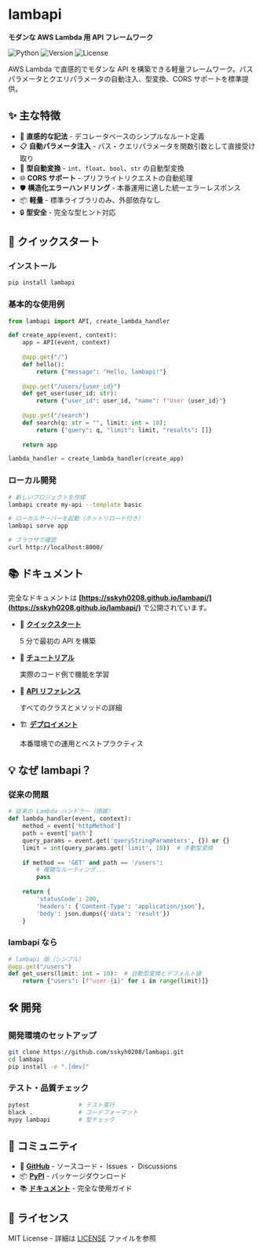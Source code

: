 # lambapi

**モダンな AWS Lambda 用 API フレームワーク**

![Python](https://img.shields.io/badge/python-3.10+-blue.svg)
![Version](https://img.shields.io/badge/version-0.1.3-green.svg)
![License](https://img.shields.io/badge/license-MIT-blue.svg)

AWS Lambda で直感的でモダンな API を構築できる軽量フレームワーク。パスパラメータとクエリパラメータの自動注入、型変換、CORS サポートを標準提供。

## ✨ 主な特徴

- 🚀 **直感的な記法** - デコレータベースのシンプルなルート定義
- 📋 **自動パラメータ注入** - パス・クエリパラメータを関数引数として直接受け取り
- 🔄 **型自動変換** - `int`、`float`、`bool`、`str` の自動型変換
- 🌐 **CORS サポート** - プリフライトリクエストの自動処理
- 🛡️ **構造化エラーハンドリング** - 本番運用に適した統一エラーレスポンス
- 📦 **軽量** - 標準ライブラリのみ、外部依存なし
- 🔒 **型安全** - 完全な型ヒント対応

## 🚀 クイックスタート

### インストール

```bash
pip install lambapi
```

### 基本的な使用例

```python
from lambapi import API, create_lambda_handler

def create_app(event, context):
    app = API(event, context)
    
    @app.get("/")
    def hello():
        return {"message": "Hello, lambapi!"}
    
    @app.get("/users/{user_id}")
    def get_user(user_id: str):
        return {"user_id": user_id, "name": f"User {user_id}"}
    
    @app.get("/search")
    def search(q: str = "", limit: int = 10):
        return {"query": q, "limit": limit, "results": []}
    
    return app

lambda_handler = create_lambda_handler(create_app)
```

### ローカル開発

```bash
# 新しいプロジェクトを作成
lambapi create my-api --template basic

# ローカルサーバーを起動（ホットリロード付き）
lambapi serve app

# ブラウザで確認
curl http://localhost:8000/
```

## 📚 ドキュメント

完全なドキュメントは **[https://sskyh0208.github.io/lambapi/](https://sskyh0208.github.io/lambapi/)** で公開されています。

<div class="grid cards" markdown>

-   🚀 **[クイックスタート](https://sskyh0208.github.io/lambapi/getting-started/quickstart/)**
    
    5 分で最初の API を構築

-   📖 **[チュートリアル](https://sskyh0208.github.io/lambapi/tutorial/basic-api/)**
    
    実際のコード例で機能を学習

-   🔧 **[API リファレンス](https://sskyh0208.github.io/lambapi/api/api/)**
    
    すべてのクラスとメソッドの詳細

-   🏗️ **[デプロイメント](https://sskyh0208.github.io/lambapi/guides/deployment/)**
    
    本番環境での運用とベストプラクティス

</div>

## 💡 なぜ lambapi？

### 従来の問題

```python
# 従来の Lambda ハンドラー（煩雑）
def lambda_handler(event, context):
    method = event['httpMethod']
    path = event['path']
    query_params = event.get('queryStringParameters', {}) or {}
    limit = int(query_params.get('limit', 10))  # 手動型変換
    
    if method == 'GET' and path == '/users':
        # 複雑なルーティング...
        pass
    
    return {
        'statusCode': 200,
        'headers': {'Content-Type': 'application/json'},
        'body': json.dumps({'data': 'result'})
    }
```

### lambapi なら

```python
# lambapi 版（シンプル）
@app.get("/users")
def get_users(limit: int = 10):  # 自動型変換とデフォルト値
    return {"users": [f"user-{i}" for i in range(limit)]}
```

## 🛠️ 開発

### 開発環境のセットアップ

```bash
git clone https://github.com/sskyh0208/lambapi.git
cd lambapi
pip install -e ".[dev]"
```

### テスト・品質チェック

```bash
pytest              # テスト実行
black .             # コードフォーマット
mypy lambapi        # 型チェック
```

## 🤝 コミュニティ

- 📁 **[GitHub](https://github.com/sskyh0208/lambapi)** - ソースコード・ Issues ・ Discussions
- 📦 **[PyPI](https://pypi.org/project/lambapi/)** - パッケージダウンロード
- 📚 **[ドキュメント](https://sskyh0208.github.io/lambapi/)** - 完全な使用ガイド

## 📄 ライセンス

MIT License - 詳細は [LICENSE](LICENSE) ファイルを参照

<!-- Generated by Claude 🤖 -->